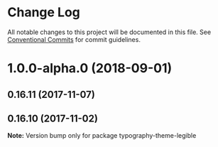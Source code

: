 # Change Log

All notable changes to this project will be documented in this file.
See [Conventional Commits](https://conventionalcommits.org) for commit guidelines.

<a name="1.0.0-alpha.0"></a>
# 1.0.0-alpha.0 (2018-09-01)



<a name="0.16.11"></a>
## 0.16.11 (2017-11-07)



<a name="0.16.10"></a>
## 0.16.10 (2017-11-02)

**Note:** Version bump only for package typography-theme-legible

